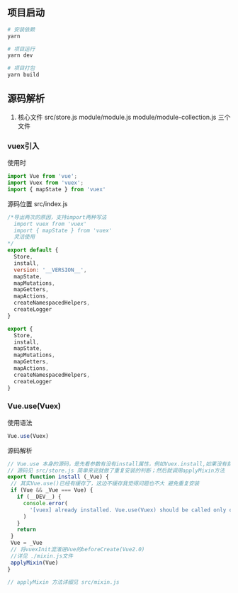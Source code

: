 ## 项目启动
``` bash
# 安装依赖
yarn 

# 项目运行
yarn dev

# 项目打包
yarn build
```

## 源码解析
1. 核心文件 src/store.js module/module.js  module/module-collection.js 三个文件

### vuex引入

 使用时
```js
import Vue from 'vue';
import Vuex from 'vuex';
import { mapState } from 'vuex' 
```
源码位置 src/index.js
```js
/*导出两次的原因，支持import两种写法
  import vuex from 'vuex' 
  import { mapState } from 'vuex' 
  灵活使用
*/
export default {
  Store,
  install,
  version: '__VERSION__',
  mapState,
  mapMutations,
  mapGetters,
  mapActions,
  createNamespacedHelpers,
  createLogger
}

export {
  Store,
  install,
  mapState,
  mapMutations,
  mapGetters,
  mapActions,
  createNamespacedHelpers,
  createLogger
}
```

### Vue.use(Vuex)
 使用语法
 ```js
 Vue.use(Vuex)
 ```
 源码解析
 ```js
 // Vue.use 本身的源码，是先看参数有没有install属性，例如Vuex.install,如果没有就直接把vuex当作函数执行Vuex()
 // 源码见 src/store.js 简单来说就做了重复安装的判断；然后就调用applyMixin方法
 export function install (_Vue) {
  // 其实Vue.use()已经有缓存了，这边不缓存我觉得问题也不大 避免重复安装
  if (Vue && _Vue === Vue) {
    if (__DEV__) {
      console.error(
        '[vuex] already installed. Vue.use(Vuex) should be called only once.'
      )
    }
    return
  }
  Vue = _Vue
  // 将vuexInit混淆进Vue的beforeCreate(Vue2.0)
  //详见 ./mixin.js文件
  applyMixin(Vue)
}

// applyMixin 方法详细见 src/mixin.js
 ```